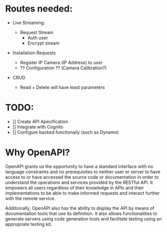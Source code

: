# Routes needed:

- Live Streaming:
	- Request Stream
		- Auth user
		- Encrypt stream

- Installation Requests
	- Register IP Camera (IP Address) to user
	- ?? Configuration ?? (Camera Calibration?)

- CRUD
	- Read + Delete will have least parameters

# TODO:

- [] Create API Apecification
- [] Integrate with Cognito
- [] Configure backed functionaily (such as Dynamo)

# Why OpenAPI? 

OpenAPI grants us the opportunity to have a standard interface with no language constraints and no prerequisites to neither user or server to have access to or have accessed the source code or documentation in order to understand the operations and services provided by the RESTful API. It empowers all users regardless of their knowledge in APIs and their implementations to be able to make informed requests and interact further with the remote service. 

Additionally, OpenAPI also has the ability to display the API by means of documentation tools that use its definition. It also allows functionalities to generate servers using code generation tools and facilitate testing using an appropriate testing kit. 
